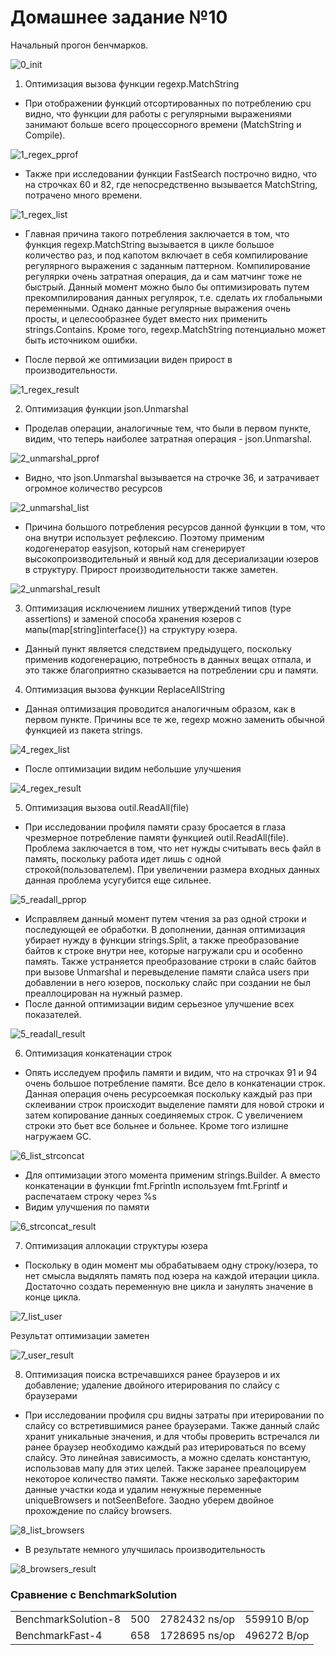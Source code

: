 # Домашнее задание №10

Начальный прогон бенчмарков.

  ![0_init](img/1.png)

1. Оптимизация вызова функции regexp.MatchString
  - При отображении функций отсортированных по потреблению cpu видно, что функции для работы с регулярными выражениями занимают больше всего процессорного времени (MatchString и Compile).

  ![1_regex_pprof](img/2.png)

  - Также при исследовании функции FastSearch построчно видно, что на строчках 60 и 82, где непосредственно вызывается MatchString, потрачено много времени.    

  ![1_regex_list](img/3.png)

  - Главная причина такого потребления заключается в том, что функция regexp.MatchString вызывается в цикле большое количество раз, и под капотом включает в себя компилирование регулярного выражения с заданным паттерном. Компилирование регулярки очень затратная операция, да и сам матчинг тоже не быстрый. Данный момент можно было бы оптимизировать путем прекомпилирования данных регулярок, т.е. сделать их глобальными переменными. Однако данные регулярные выражения очень просты, и целесообразнее будет вместо них применить strings.Contains. Кроме того, regexp.MatchString потенциально может быть источником ошибки.

  - После первой же оптимизации виден прирост в производительности.

  ![1_regex_result](img/4.png)

2. Оптимизация функции json.Unmarshal
  - Проделав операции, аналогичные тем, что были в первом пункте, видим, что теперь наиболее затратная операция - json.Unmarshal.
  
  ![2_unmarshal_pprof](img/5.png)

  - Видно, что json.Unmarshal вызывается на строчке 36, и затрачивает огромное количество ресурсов

  ![2_unmarshal_list](img/6.png)

  - Причина большого потребления ресурсов данной функции в том, что она внутри использует рефлексию. Поэтому применим кодогенератор easyjson, который нам сгенерирует высокопроизводительный и явный код для десериализации юзеров в структуру. Прирост производительности также заметен.
  
  ![2_unmarshal_result](img/7.png)

3. Оптимизация исключением лишних утверждений типов (type assertions) и заменой способа хранения юзеров с мапы(map[string]interface{}) на структуру юзера.
  - Данный пункт является следствием предыдущего, поскольку применив кодогенерацию, потребность в данных вещах отпала, и это также благоприятно сказывается на потреблении cpu и памяти.

4. Оптимизация вызова функции ReplaceAllString
  - Данная оптимизация проводится аналогичным образом, как в первом пункте. Причины все те же, regexp можно заменить обычной функцией из пакета strings.

  ![4_regex_list](img/8.png)

  - После оптимизации видим небольшие улучшения

  ![4_regex_result](img/9.png)

5. Оптимизация вызова outil.ReadAll(file)
  - При исследовании профиля памяти сразу бросается в глаза чрезмерное потребление памяти функцией outil.ReadAll(file). Проблема заключается в том, что нет нужды считывать весь файл в память, поскольку работа идет лишь с одной строкой(пользователем). При увеличении размера входных данных данная проблема усугубится еще сильнее.

  ![5_readall_pprop](img/10.png)
  
  - Исправляем данный момент путем чтения за раз одной строки и последующей ее обработки. В дополнении, данная оптимизация убирает нужду в функции strings.Split, а также преобразование байтов к строке внутри нее, которые нагружали cpu и особенно память. Также устраняется преобразование строки в слайс байтов при вызове Unmarshal и перевыделение памяти слайса users при добавлении в него юзеров, поскольку слайс при создании не был преаллоцирован на нужный размер.
  - После данной оптимизации видим серьезное улучшение всех показателей.

  ![5_readall_result](img/11.png)

6. Оптимизация конкатенации строк
  - Опять исследуем профиль памяти и видим, что на строчках 91 и 94 очень большое потребление памяти. Все дело в конкатенации строк. Данная операция очень ресурсоемкая поскольку каждый раз при склеивании строк происходит выделение памяти для новой строки и затем копирование данных соединяемых строк. С увеличением строки это бьет все больнее и больнее. Кроме того излишне нагружаем GC.

  ![6_list_strconcat](img/12.png)

  - Для оптимизации этого момента применим strings.Builder. А вместо конкатенации в функции fmt.Fprintln используем fmt.Fprintf и распечатаем строку через %s
  - Видим улучшения по памяти
  
  ![6_strconcat_result](img/13.png)

7. Оптимизация аллокации структуры юзера
  - Поскольку в один момент мы обрабатываем одну строку/юзера, то нет смысла выдялять память под юзера на каждой итерации цикла. Достаточно создать переменную вне цикла и занулять значение в конце цикла.
 
  ![7_list_user](img/14.png)
  
  Результат оптимизации заметен

  ![7_user_result](img/15.png)

8. Оптимизация поиска встречавшихся ранее браузеров и их добавление; удаление двойного итерирования по слайсу с браузерами
  - При исследовании профиля cpu видны затраты при итерировании по слайсу со встретившимися ранее браузерами. Также данный слайс хранит уникальные значения, и для чтобы проверить встречался ли ранее браузер необходимо каждый раз итерироваться по всему слайсу. Это линейная зависимость, а можно сделать константую, использовав мапу для этих целей. Также заранее преалоцируем некоторое количество памяти. Также несколько зарефакторим данные участки кода и удалим ненужные переменные uniqueBrowsers и notSeenBefore. Заодно уберем двойное прохождение по слайсу browsers.
  
  ![8_list_browsers](img/16.png)

  - В результате немного улучшилась производительность
  
  ![8_browsers_result](img/17.png)

### Сравнение с BenchmarkSolution
|                     |     |               |             |
|---------------------|-----|---------------|-------------|
| BenchmarkSolution-8 | 500 | 2782432 ns/op | 559910 B/op | 10422 allocs/op   
| BenchmarkFast-4     | 658 | 1728695 ns/op | 496272 B/op | 6478 allocs/op
